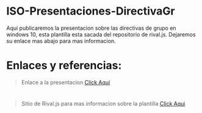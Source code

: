 # ISO-Presentaciones-DirectivaGr
Aqui publicaremos la presentacion sobre las directivas de grupo en windows 10, esta plantilla esta sacada del repositorio de rival.js. Dejaremos su enlace mas abajo para mas informacion.
  

# Enlaces y referencias:
 > Enlace a la presentacion [Click Aqui](https://killerzodiar.github.io/ISO-Presentaciones-DirectivaGr/)
 #
  >Sitio de Rival.js para mas informacion sobre la plantilla   [Click Aqui](https://github.com/hakimel/reveal.js/)
  

